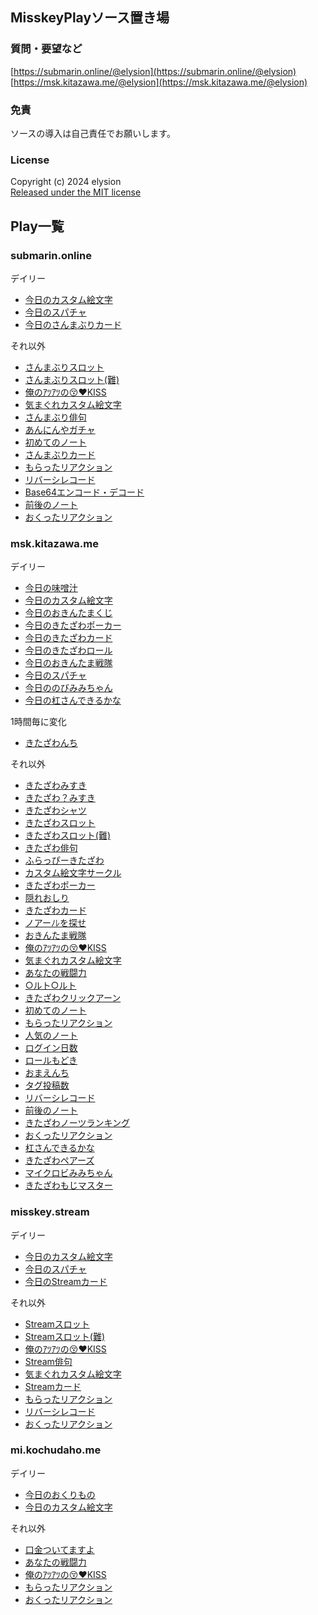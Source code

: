 ## MisskeyPlayソース置き場

### 質問・要望など
[https://submarin.online/@elysion](https://submarin.online/@elysion)
[https://msk.kitazawa.me/@elysion](https://msk.kitazawa.me/@elysion)

### 免責
ソースの導入は自己責任でお願いします。

### License
Copyright (c) 2024 elysion  
[Released under the MIT license](https://github.com/elysion-pre/MisskeyPlay/blob/main/LICENSE)

## Play一覧

### submarin.online
デイリー
- [今日のカスタム絵文字](./page/submarin/9scqjq2uzb.md)
- [今日のスパチャ](./page/submarin/9sd295l9gv.md)
- [今日のさんまぶりカード](./page/submarin/9wpzs3gwig.md)

それ以外
- [さんまぶりスロット](./page/submarin/9scg0eomec.md)
- [さんまぶりスロット(難)](./page/submarin/9scovkaiau.md)
- [俺のｱﾂｱﾂの😚❤️KISS](./page/submarin/9scr3d3ljh.md)
- [気まぐれカスタム絵文字](./page/submarin/9scukcuqsm.md)
- [さんまぶり俳句](./page/submarin/9sd0zgazmq.md)
- [あんにんやガチャ](./page/submarin/9seoknmtqm.md)
- [初めてのノート](./page/submarin/9v6obzef07.md)
- [さんまぶりカード](./page/submarin/9wpzr2j1d5.md)
- [もらったリアクション](./page/submarin/9z0z43izkk.md)
- [リバーシレコード](./page/submarin/a103wpk0sp.md)
- [Base64エンコード・デコード](./page/submarin/a1bm82r6u2.md)
- [前後のノート](./page/submarin/a1ssa83n24.md)
- [おくったリアクション](./page/submarin/a3tpktydkp.md)

### msk.kitazawa.me
デイリー
- [今日の味噌汁](./page/kitazawa/9kpwqxi4em.md)
- [今日のカスタム絵文字](./page/kitazawa/9myvsfjrwc.md)
- [今日のおきんたまくじ](./page/kitazawa/9n5cq6xc5s.md)
- [今日のきたざわポーカー](./page/kitazawa/9q0vlqrb4u.md)
- [今日のきたざわカード](./page/kitazawa/9qnbvu3oua.md)
- [今日のきたざわロール](./page/kitazawa/9qq9t8jatx.md)
- [今日のおきんたま戦隊](./page/kitazawa/9rbw92rnzh.md)
- [今日のスパチャ](./page/kitazawa/9rtawsjc34.md)
- [今日ののびみみちゃん](./page/kitazawa/9sk84yujhh.md)
- [今日の杠さんできるかな](./page/kitazawa/a4chjml60k.md)

1時間毎に変化
- [きたざわんち](./page/kitazawa/9vutr0h6cy.md)

それ以外
- [きたざわみすき](./page/kitazawa/9jwc5kdl75.md)
-  [きたざわ？みすき](./page/kitazawa/9jwcu4es7u.md)
- [きたざわシャツ](./page/kitazawa/9k0ox0zb4p.md)
- [きたざわスロット](./page/kitazawa/9n1sj9k890.md)
- [きたざわスロット(難)](./page/kitazawa/a1zzmq21ms)
- [きたざわ俳句](./page/kitazawa/9oi9xawja0.md)
- [ふらっぴーきたざわ](./page/kitazawa/9p6mbptl7d.md)
- [カスタム絵文字サークル](./page/kitazawa/9pryd9gakh.md)
- [きたざわポーカー](./page/kitazawa/9q0hgbo2wy.md)
- [隠れおしり](./page/kitazawa/9qkik732ej.md)
- [きたざわカード](./page/kitazawa/9quc8vp8ry.md)
- [ノアーﾉﾚを探せ](./page/kitazawa/9r4dbonkzl.md)
- [おきんたま戦隊](./page/kitazawa/9rc0j6qzt3.md)
- [俺のｱﾂｱﾂの😚❤️KISS](./page/kitazawa/9rn1fjsb6j.md)
- [気まぐれカスタム絵文字](./page/kitazawa/9rzua8426v.md)
- [あなたの戦闘力](./page/kitazawa/9v7lf1q091.md)
- [○ルト○ルト](./page/kitazawa/9vudzmzjub.md)
- [きたざわクリックアーン](./page/kitazawa/9w66sr0466.md)
- [初めてのノート](./page/kitazawa/9x8aji5tu5.md)
- [もらったリアクション](./page/kitazawa/9x8uvz3gb6.md)
- [人気のノート](./page/kitazawa/9z5gdoekm4.md)
- [ログイン日数](./page/kitazawa/9z9ow5wnyo.md)
- [ロールもどき](./page/kitazawa/a0dgdefq95.md)
- [おまえんち](./page/kitazawa/a09kunsjku.md)
- [タグ投稿数](./page/kitazawa/a0i0dzvf7z.md)
- [リバーシレコード](./page/kitazawa/a103pp9bls.md)
- [前後のノート](./page/kitazawa/a1qctc3acl.md)
- [きたざわノーツランキング](./page/kitazawa/a2e7hul6sw.md)
- [おくったリアクション](./page/kitazawa/a3weaufiv6.md)
- [杠さんできるかな](./page/kitazawa/a4chm0st7g.md)
- [きたざわペアーズ](./page/kitazawa/a4tgiwxecv.md)
- [マイクロビみみちゃん](./page/kitazawa/a4tkl5g9sy.md)
- [きたざわもじマスター](./page/kitazawa/a4z2oz14i3.md)


### misskey.stream
デイリー
- [今日のカスタム絵文字](./page/stream/9te15jf7fe.md)
- [今日のスパチャ](./page/stream/9uis0l3gd12305xp.md)
- [今日のStreamカード](./page/stream/9wpztwa2xtf10ca7.md)

それ以外
- [Streamスロット](./page/stream/9te0mbzqf3.md)
- [Streamスロット(難)](./page/stream/9uuq0pqprccq00tn.md)
- [俺のｱﾂｱﾂの😚❤️KISS](./page/stream/9ui0o7j7d12304zk.md)
- [Stream俳句](./page/stream/9uih9xbnd12305qd.md)
- [気まぐれカスタム絵文字](./page/stream/9uipd6yld12305wz.md)
- [Streamカード](./page/stream/9wpztb1yxtf10ca6.md)
- [もらったリアクション](./page/stream/9z0zshdmpatd06jr.md)
- [リバーシレコード](./page/stream/a103xv0hnlxp003s.md)
- [おくったリアクション](./page/stream/a3wfg7qg62si0124.md)

### mi.kochudaho.me
デイリー
- [今日のおくりもの](./page/kochudaho/a0eqpkl0tk.md)
- [今日のカスタム絵文字](./page/kochudaho/a0ev01t5nf.md)

それ以外
- [口金ついてますよ](./page/kochudaho/a0g8we6nux.md)
- [あなたの戦闘力](./page/kochudaho/a0xxcgegh1.md)
- [俺のｱﾂｱﾂの😚❤️KISS](./page/kochudaho/a2cy9pcmij.md)
- [もらったリアクション](./page/kochudaho/a3wft028sy.md)
- [おくったリアクション](./page/kochudaho/a3wfvmqzt1.md)
